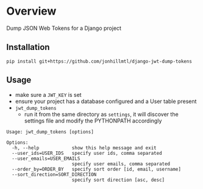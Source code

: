 # Overview

Dump JSON Web Tokens for a Django project

## Installation

`pip install git+https://github.com/jonhillmtl/django-jwt-dump-tokens`

## Usage

- make sure a `JWT_KEY` is set
- ensure your project has a database configured and a User table present
- `jwt_dump_tokens`
    - run it from the same directory as `settings`, it will discover the settings file and modify the PYTHONPATH accordingly
    
```
Usage: jwt_dump_tokens [options]

Options:
  -h, --help            show this help message and exit
  --user_ids=USER_IDS   specify user ids, comma separated
  --user_emails=USER_EMAILS
                        specify user emails, comma separated
  --order_by=ORDER_BY   specify sort order [id, email, username]
  --sort_direction=SORT_DIRECTION
                        specify sort direction [asc, desc]
```


